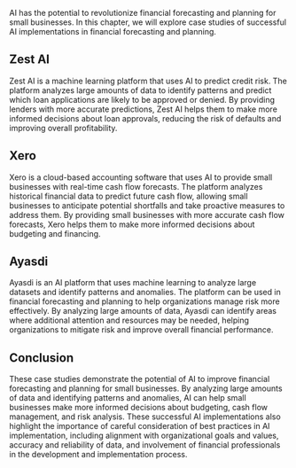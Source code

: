 

AI has the potential to revolutionize financial forecasting and planning for small businesses. In this chapter, we will explore case studies of successful AI implementations in financial forecasting and planning.

Zest AI
-------

Zest AI is a machine learning platform that uses AI to predict credit risk. The platform analyzes large amounts of data to identify patterns and predict which loan applications are likely to be approved or denied. By providing lenders with more accurate predictions, Zest AI helps them to make more informed decisions about loan approvals, reducing the risk of defaults and improving overall profitability.

Xero
----

Xero is a cloud-based accounting software that uses AI to provide small businesses with real-time cash flow forecasts. The platform analyzes historical financial data to predict future cash flow, allowing small businesses to anticipate potential shortfalls and take proactive measures to address them. By providing small businesses with more accurate cash flow forecasts, Xero helps them to make more informed decisions about budgeting and financing.

Ayasdi
------

Ayasdi is an AI platform that uses machine learning to analyze large datasets and identify patterns and anomalies. The platform can be used in financial forecasting and planning to help organizations manage risk more effectively. By analyzing large amounts of data, Ayasdi can identify areas where additional attention and resources may be needed, helping organizations to mitigate risk and improve overall financial performance.

Conclusion
----------

These case studies demonstrate the potential of AI to improve financial forecasting and planning for small businesses. By analyzing large amounts of data and identifying patterns and anomalies, AI can help small businesses make more informed decisions about budgeting, cash flow management, and risk analysis. These successful AI implementations also highlight the importance of careful consideration of best practices in AI implementation, including alignment with organizational goals and values, accuracy and reliability of data, and involvement of financial professionals in the development and implementation process.

